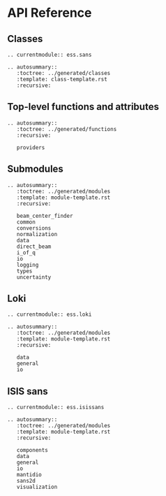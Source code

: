 # API Reference

## Classes

```{eval-rst}
.. currentmodule:: ess.sans

.. autosummary::
   :toctree: ../generated/classes
   :template: class-template.rst
   :recursive:
```

## Top-level functions and attributes

```{eval-rst}
.. autosummary::
   :toctree: ../generated/functions
   :recursive:

   providers
```

## Submodules

```{eval-rst}
.. autosummary::
   :toctree: ../generated/modules
   :template: module-template.rst
   :recursive:

   beam_center_finder
   common
   conversions
   normalization
   data
   direct_beam
   i_of_q
   io
   logging
   types
   uncertainty
```

## Loki

```{eval-rst}
.. currentmodule:: ess.loki

.. autosummary::
   :toctree: ../generated/modules
   :template: module-template.rst
   :recursive:

   data
   general
   io
```

## ISIS sans

```{eval-rst}
.. currentmodule:: ess.isissans

.. autosummary::
   :toctree: ../generated/modules
   :template: module-template.rst
   :recursive:

   components
   data
   general
   io
   mantidio
   sans2d
   visualization
```

